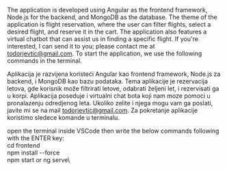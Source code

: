 The application is developed using Angular as the frontend framework, Node.js for the backend, and MongoDB as the database. 
The theme of the application is flight reservation, where the user can filter flights, select a desired flight, and reserve it in the cart. 
The application also features a virtual chatbot that can assist us in finding a specific flight. 
If you're interested, I can send it to you; please contact me at todorjevtic@gmail.com. 
To start the application, we use the following commands in the terminal.


Aplikacija je razvijena koristeći Angular kao frontend framework, Node.js za backend, i MongoDB kao bazu podataka. 
Tema aplikacije je rezervacija letova, gde korisnik može filtrirati letove, odabrati željeni let, i rezervisati ga u korpi.
Aplikacija poseduje i virtualni chat bota koji nam moze pomoci u pronalazenju odredjenog leta.
Ukoliko zelite i njega mogu vam ga poslati, javite mi se na mail todorjevtic@gmail.com.
Za pokretanje aplikacije koristimo sledece komande u terminalu.


open the terminal inside VSCode then write the below commands following with the ENTER key:\
cd frontend\
npm install --force\
npm start or ng serve\

